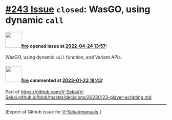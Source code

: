 # [\#243 Issue](https://github.com/V-Sekai/manuals/issues/243) `closed`: WasGO, using dynamic `call`

#### <img src="https://avatars.githubusercontent.com/u/32321?u=c2e06a3d2b49a467aa907e54aa259516440267cc&v=4" width="50">[fire](https://github.com/fire) opened issue at [2022-04-24 13:57](https://github.com/V-Sekai/manuals/issues/243):

WasGO, using dynamic `call` function, and Variant APIs.

#### <img src="https://avatars.githubusercontent.com/u/32321?u=c2e06a3d2b49a467aa907e54aa259516440267cc&v=4" width="50">[fire](https://github.com/fire) commented at [2023-01-23 18:43](https://github.com/V-Sekai/manuals/issues/243#issuecomment-1400810792):

Part of https://github.com/V-Sekai/V-Sekai.github.io/blob/master/decisions/20230123-player-scripting.md


-------------------------------------------------------------------------------



[Export of Github issue for [V-Sekai/manuals](https://github.com/V-Sekai/manuals).]
